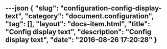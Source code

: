 ---json
{
    "slug": "configuration-config-display-text",
    "category": "document.configuration",
    "tag": [],
    "layout": "docs-item.html",
    "title": "Config display text",
    "description": "Config display text",
    "date": "2016-08-26 17:20:28"
}
---
